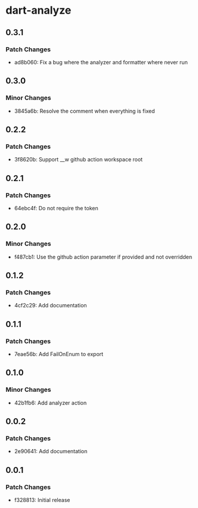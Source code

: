 # dart-analyze

## 0.3.1

### Patch Changes

- ad8b060: Fix a bug where the analyzer and formatter where never run

## 0.3.0

### Minor Changes

- 3845a6b: Resolve the comment when everything is fixed

## 0.2.2

### Patch Changes

- 3f8620b: Support \_\_w github action workspace root

## 0.2.1

### Patch Changes

- 64ebc4f: Do not require the token

## 0.2.0

### Minor Changes

- f487cb1: Use the github action parameter if provided and not overridden

## 0.1.2

### Patch Changes

- 4cf2c29: Add documentation

## 0.1.1

### Patch Changes

- 7eae56b: Add FailOnEnum to export

## 0.1.0

### Minor Changes

- 42b1fb6: Add analyzer action

## 0.0.2

### Patch Changes

- 2e90641: Add documentation

## 0.0.1

### Patch Changes

- f328813: Initial release

